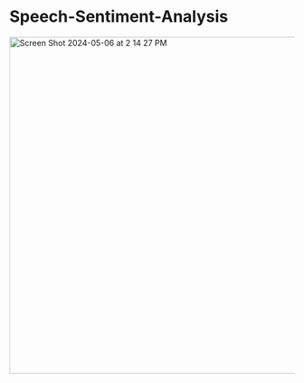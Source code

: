 # Speech-Sentiment-Analysis
<img width="595" alt="Screen Shot 2024-05-06 at 2 14 27 PM" src="https://github.com/Almightyoo/Speech-Sentiment-Analysis/assets/117665293/f5bdbd82-c44c-49a5-87c7-7983f3e2ea43">
